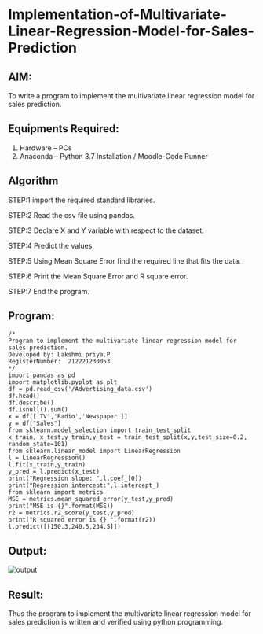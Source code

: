 # Implementation-of-Multivariate-Linear-Regression-Model-for-Sales-Prediction

## AIM:
To write a program to implement the multivariate linear regression model for sales prediction.

## Equipments Required:
1. Hardware – PCs
2. Anaconda – Python 3.7 Installation / Moodle-Code Runner

## Algorithm
STEP:1
import the required standard libraries.

STEP:2
Read the csv file using pandas.

STEP:3
Declare X and Y variable with respect to the dataset.

STEP:4
Predict the values.

STEP:5
Using Mean Square Error find the required line that fits the data.

STEP:6
Print the Mean Square Error and R square error.

STEP:7
End the program.

## Program:
```
/*
Program to implement the multivariate linear regression model for sales prediction.
Developed by: Lakshmi priya.P
RegisterNumber:  212221230053
*/
import pandas as pd
import matplotlib.pyplot as plt
df = pd.read_csv('/Advertising_data.csv')
df.head()
df.describe()
df.isnull().sum()
x = df[['TV','Radio','Newspaper']]
y = df["Sales"]
from sklearn.model_selection import train_test_split
x_train, x_test,y_train,y_test = train_test_split(x,y,test_size=0.2, random_state=101)
from sklearn.linear_model import LinearRegression
l = LinearRegression()
l.fit(x_train,y_train)
y_pred = l.predict(x_test)
print("Regression slope: ",l.coef_[0])
print("Regression intercept:",l.intercept_)
from sklearn import metrics
MSE = metrics.mean_squared_error(y_test,y_pred)
print("MSE is {}".format(MSE))
r2 = metrics.r2_score(y_test,y_pred)
print("R squared error is {} ".format(r2))
l.predict([[150.3,240.5,234.5]])
```

## Output:
![output](./output3.png)


## Result:
Thus the program to implement the multivariate linear regression model for sales prediction is written and verified using python programming.
